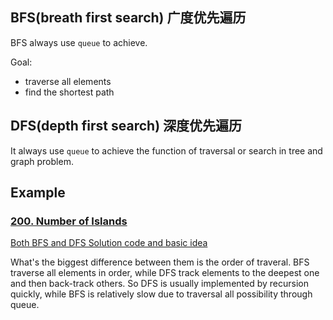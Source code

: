 ## BFS(breath first search) 广度优先遍历
BFS always use `queue` to achieve.

Goal: 
- traverse all elements
- find the shortest path

## DFS(depth first search) 深度优先遍历
It always use `queue` to achieve the function of traversal or search in tree and graph problem.

## Example
### [200. Number of Islands](https://leetcode-cn.com/problems/number-of-islands/) 

[Both BFS and DFS Solution code and basic idea](https://github.com/Fieldwater/leetcode/blob/master/cpp/200_Number_of_Islands.cpp)

What's the biggest difference between them is the order of traveral. BFS traverse all elements in order, while DFS track elements to the deepest one and then back-track others. So DFS is usually implemented by recursion quickly, while BFS is relatively slow due to traversal all possibility through queue.

